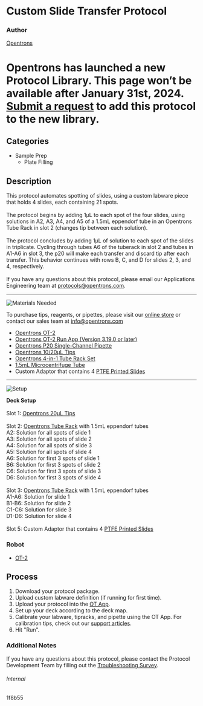 # Custom Slide Transfer Protocol

### Author
[Opentrons](https://opentrons.com/)


# Opentrons has launched a new Protocol Library. This page won’t be available after January 31st, 2024. [Submit a request](https://docs.google.com/forms/d/e/1FAIpQLSdYYp9QCKow4nn0KlCVsMS3HX0eJ0N9O7-erajKvcpT0lWbSg/viewform) to add this protocol to the new library.

## Categories
* Sample Prep
	* Plate Filling


## Description
This protocol automates spotting of slides, using a custom labware piece that holds 4 slides, each containing 21 spots.</br>
</br>
The protocol begins by adding 1µL to each spot of the four slides, using solutions in A2, A3, A4, and A5 of a 1.5mL eppendorf tube in an Opentrons Tube Rack in slot 2 (changes tip between each solution).</br>
</br>
The protocol concludes by adding 1µL of solution to each spot of the slides in triplicate. Cycling through tubes A6 of the tuberack in slot 2 and tubes in A1-A6 in slot 3, the p20 will make each transfer and discard tip after each transfer. This behavior continues with rows B, C, and D for slides 2, 3, and 4, respectively.</br>
</br>
If you have any questions about this protocol, please email our Applications Engineering team at [protocols@opentrons.com](mailto:protocols@opentrons.com).

---
![Materials Needed](https://s3.amazonaws.com/opentrons-protocol-library-website/custom-README-images/001-General+Headings/materials.png)

To purchase tips, reagents, or pipettes, please visit our [online store](https://shop.opentrons.com/) or contact our sales team at [info@opentrons.com](mailto:info@opentrons.com)

* [Opentrons OT-2](https://shop.opentrons.com/collections/ot-2-robot/products/ot-2)
* [Opentrons OT-2 Run App (Version 3.19.0 or later)](https://opentrons.com/ot-app/)
* [Opentrons P20 Single-Channel Pipette](https://shop.opentrons.com/collections/ot-2-pipettes/products/single-channel-electronic-pipette)
* [Opentrons 10/20µL Tips](https://shop.opentrons.com/collections/opentrons-tips)
* [Opentrons 4-in-1 Tube Rack Set](https://shop.opentrons.com/collections/verified-labware/products/tube-rack-set-1)
* [1.5mL Microcentrifuge Tube](https://shop.opentrons.com/collections/verified-consumables/products/nest-microcentrifuge-tubes)
* Custom Adaptor that contains 4 [PTFE Printed Slides](https://www.2spi.com/item/02289-ab/)



---
![Setup](https://s3.amazonaws.com/opentrons-protocol-library-website/custom-README-images/001-General+Headings/Setup.png)


**Deck Setup**</br>
</br>
Slot 1: [Opentrons 20µL Tips](https://shop.opentrons.com/collections/opentrons-tips)</br>
</br>
Slot 2: [Opentrons Tube Rack](https://shop.opentrons.com/collections/verified-labware/products/tube-rack-set-1) with 1.5mL eppendorf tubes</br>
A2: Solution for all spots of slide 1</br>
A3: Solution for all spots of slide 2</br>
A4: Solution for all spots of slide 3</br>
A5: Solution for all spots of slide 4</br>
A6: Solution for first 3 spots of slide 1</br>
B6: Solution for first 3 spots of slide 2</br>
C6: Solution for first 3 spots of slide 3</br>
D6: Solution for first 3 spots of slide 4</br>
</br>
Slot 3: [Opentrons Tube Rack](https://shop.opentrons.com/collections/verified-labware/products/tube-rack-set-1) with 1.5mL eppendorf tubes</br>
A1-A6: Solution for slide 1</br>
B1-B6: Solution for slide 2</br>
C1-C6: Solution for slide 3</br>
D1-D6: Solution for slide 4</br>
</br>
Slot 5: Custom Adaptor that contains 4 [PTFE Printed Slides](https://www.2spi.com/item/02289-ab/)</br>


### Robot
* [OT-2](https://opentrons.com/ot-2)

## Process

1. Download your protocol package.
2. Upload custom labware definition (if running for first time).
3. Upload your protocol into the [OT App](https://opentrons.com/ot-app).
4. Set up your deck according to the deck map.
5. Calibrate your labware, tipracks, and pipette using the OT App. For calibration tips, check out our [support articles](https://support.opentrons.com/en/collections/1559720-guide-for-getting-started-with-the-ot-2).
6. Hit "Run".

### Additional Notes
If you have any questions about this protocol, please contact the Protocol Development Team by filling out the [Troubleshooting Survey](https://protocol-troubleshooting.paperform.co/).

###### Internal
1f8b55
